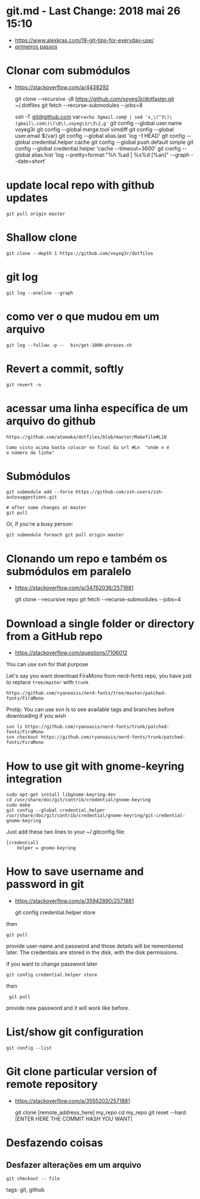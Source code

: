 # git.md - Last Change: 2018 mai 26 15:10
+ https://www.alexkras.com/19-git-tips-for-everyday-use/
+ [primeiros passos](https://git-scm.com/book/pt-br/v1/Primeiros-passos-Uma-Breve-Hist%C3%B3ria-do-Git)


# Clonar com submódulos
+ https://stackoverflow.com/a/4438292

    git clone --recursive -j8 https://github.com/voyeg3r/dotfaster.git ~/.dotfiles
    git fetch --recurse-submodules --jobs=8

    ssh -T git@github.com
    var=`echo 3gmail.com@ | sed 's,\(^3\)\(gmail\.com\)\(\@\),voyeg\1r\3\2,g'`
    git config --global user.name voyeg3r
    git config --global merge.tool vimdiff
    git config --global user.email ${var}
    git config --global alias.last 'log -1 HEAD'
    git config --global credential.helper cache
    git config --global push.default simple
    git config --global credential.helper 'cache --timeout=3600'
    git config --global alias.hist 'log --pretty=format:"%h %ad | %s%d [%an]" --graph --date=short'

# update local repo with github updates

    git pull origin master

# Shallow clone

    git clone --depth 1 https://github.com/voyeg3r/dotfiles

# git log

    git log --oneline --graph

# como ver o que mudou em um arquivo

    git log --follow -p --  bin/get-1000-phrases.sh


# Revert a commit, softly

    git revert -n

# acessar uma linha específica de um arquivo do github

    https://github.com/atomaka/dotfiles/blob/master/Makefile#L10

    Como visto acima basta colocar no final da url #Ln  "onde n é
    o número da linha"

# Submódulos

    git submodule add --force https://github.com/zsh-users/zsh-autosuggestions.git

    # after some changes at master
    git pull


Or, if you're a busy person:

    git submodule foreach git pull origin master

# Clonando um repo e também os submódulos em paralelo
+ https://stackoverflow.com/a/34762036/2571881

    git clone --recursive repo
    git fetch --recurse-submodules --jobs=4

# Download a single folder or directory from a GitHub repo
+ https://stackoverflow.com/questions/7106012

You can use svn for that purpose

Let's say you want download FiraMono from nerd-fonts repo, you have just
to replace `tree/master` with `trunk`

    https://github.com/ryanoasis/nerd-fonts/tree/master/patched-fonts/FiraMono

Protip: You can use svn ls to see available tags and branches before
downloading if you wish

    svn ls https://github.com/ryanoasis/nerd-fonts/trunk/patched-fonts/FiraMono
    svn checkout https://github.com/ryanoasis/nerd-fonts/trunk/patched-fonts/FiraMono


# How to use git with gnome-keyring integration

    sudo apt-get install libgnome-keyring-dev
    cd /usr/share/doc/git/contrib/credential/gnome-keyring
    sudo make
    git config --global credential.helper /usr/share/doc/git/contrib/credential/gnome-keyring/git-credential-gnome-keyring

Just add these two lines to your ~/.gitconfig file:

    [credential]
        helper = gnome-keyring

# How to save username and password in git
+ https://stackoverflow.com/a/35942890/2571881

    git config credential.helper store

then

    git pull

provide user-name and password and those details will be remembered later. The
credentials are stored in the disk, with the disk permissions.

if you want to change password later

    git config credential.helper store

then

     git pull

provide new password and it will work like before.

# List/show git configuration

    git config --list
# Git clone particular version of remote repository
+ https://stackoverflow.com/a/3555202/2571881

    git clone [remote_address_here] my_repo
    cd my_repo
    git reset --hard [ENTER HERE THE COMMIT HASH YOU WANT]

# Desfazendo coisas
## Desfazer alterações em um arquivo

    git checkout -- file


tags: git, github
